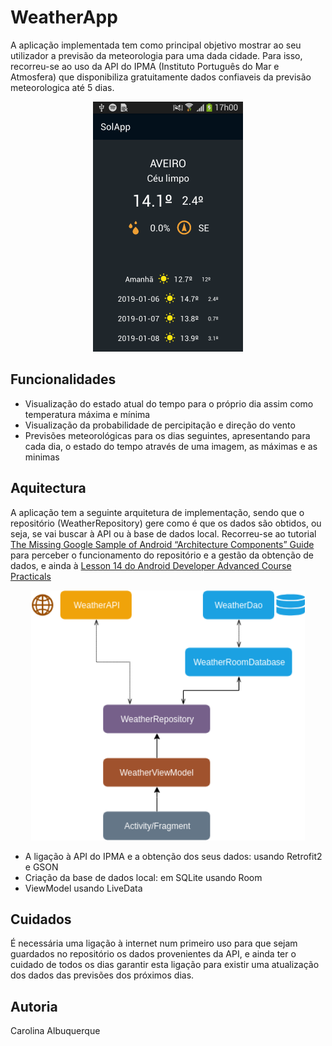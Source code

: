 # WeatherApp

A aplicação implementada tem como principal objetivo mostrar ao seu utilizador a previsão da meteorologia para uma dada cidade.
Para isso, recorreu-se ao uso da API do IPMA (Instituto Português do Mar e Atmosfera) que disponibiliza gratuitamente dados confiaveis da previsão meteorologica até 5 dias.

<p align="center">
  <img src="screenshot.png" height="400">
</p>

## Funcionalidades

- Visualização do estado atual do tempo para o próprio dia assim como temperatura máxima e mínima 
- Visualização da probabilidade de percipitação e direção do vento
- Previsões meteorológicas para os dias seguintes, apresentando para cada dia, o estado do tempo através de uma imagem, as máximas e as minimas


## Aquitectura
A aplicação tem a seguinte arquitetura de implementação, sendo que o repositório (WeatherRepository) gere como é que os dados são obtidos, ou seja, se vai buscar à API ou à base de dados local.
Recorreu-se ao tutorial [The Missing Google Sample of Android “Architecture Components” Guide](https://proandroiddev.com/the-missing-google-sample-of-android-architecture-components-guide-c7d6e7306b8f) para perceber o funcionamento do repositório e a gestão da obtenção de dados,
e ainda à [Lesson 14 do Android Developer Advanced Course Practicals](https://google-developer-training.github.io/android-developer-advanced-course-practicals/unit-6-working-with-architecture-components/lesson-14-room,-livedata,-viewmodel/14-1-a-room-livedata-viewmodel/14-1-a-room-livedata-viewmodel.html)

<p align="center">
  <img src="arquitetura.png" height="400">
</p>


- A ligação à API do IPMA e a obtenção dos seus dados: usando Retrofit2 e GSON
- Criação da base de dados local: em SQLite usando Room
- ViewModel usando LiveData


## Cuidados
É necessária uma ligação à internet num primeiro uso para que sejam guardados no repositório os dados provenientes da API, e ainda ter o cuidado de todos os dias garantir esta ligação para existir uma atualização dos dados das previsões dos próximos dias.

## Autoria
Carolina Albuquerque
